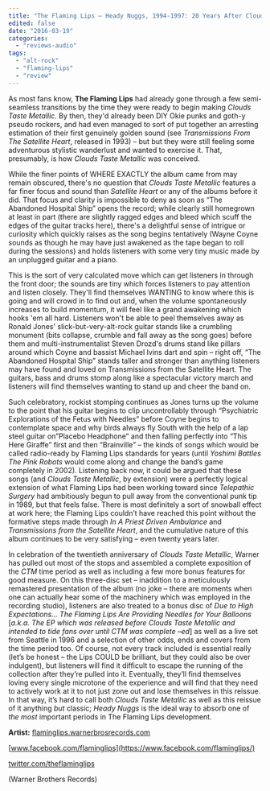 ```yaml
---
title: "The Flaming Lips – Heady Nuggs, 1994-1997: 20 Years After Clouds Taste Metallic"
edited: false
date: "2016-03-19"
categories:
  - "reviews-audio"
tags:
  - "alt-rock"
  - "flaming-lips"
  - "review"
---
```


As most fans know, **The Flaming Lips** had already gone through a few semi-seamless transitions by the time they were ready to begin making _Clouds Taste Metallic_. By then, they'd already been DIY Okie punks and goth-y pseudo rockers, and had even managed to sort of put together an arresting estimation of their first genuinely golden sound (see _Transmissions From The Satellite Heart_, released in 1993) – but but they were still feeling some adventurous stylistic wanderlust and wanted to exercise it. That, presumably, is how _Clouds Taste Metallic_ was conceived.

While the finer points of WHERE EXACTLY the album came from may remain obscured, there's no question that _Clouds Taste Metallic_ features a far finer focus and sound than _Satellite Heart_ or any of the albums before it did. That focus and clarity is impossible to deny as soon as “The Abandoned Hospital Ship” opens the record; while clearly still homegrown at least in part (there are slightly ragged edges and bleed which scuff the edges of the guitar tracks here), there's a delightful sense of intrigue or curiosity which quickly raises as the song begins tentatively (Wayne Coyne sounds as though he may have just awakened as the tape began to roll during the sessions) and holds listeners with some very tiny music made by an unplugged guitar and a piano.

This is the sort of very calculated move which can get listeners in through the front door; the sounds are tiny which forces listeners to pay attention and listen closely. They'll find themselves WANTING to know where this is going and will crowd in to find out and, when the volume spontaneously increases to build momentum, it will feel like a grand awakening which hooks 'em all hard. Listeners won't be able to peel themselves away as Ronald Jones' slick-but-very-alt-rock guitar stands like a crumbling monument (bits collapse, crumble and fall away as the song goes) before them and multi-instrumentalist Steven Drozd's drums stand like pillars around which Coyne and bassist Michael Ivins dart and spin – right off, “The Abandoned Hospital Ship” stands taller and stronger than anything listeners may have found and loved on Transmissions from the Satellite Heart. The guitars, bass and drums stomp along like a spectacular victory march and listeners will find themselves wanting to stand up and cheer the band on.

Such celebratory, rockist stomping continues as Jones turns up the volume to the point that his guitar begins to clip uncontrollably through “Psychiatric Explorations of the Fetus with Needles” before Coyne begins to contemplate space and why birds always fly South with the help of a lap steel guitar on”Placebo Headphone” and then falling perfectly into “This Here Giraffe” first and then “Brainville” – the kinds of songs which would be called radio-ready by Flaming Lips standards for years (until _Yoshimi Battles The Pink Robots_ would come along and change the band’s game completely in 2002). Listening back now, it could be argued that these songs (and _Clouds Taste Metallic_, by extension) were a perfectly logical extension of what Flaming Lips had been working toward since _Telepathic Surgery_ had ambitiously begun to pull away from the conventional punk tip in 1989, but that feels false. There is most definitely a sort of snowball effect at work here; the Flaming Lips couldn’t have reached this point without the formative steps made through _In A Priest Driven Ambulance_ and _Transmissions from the Satellite Heart_, and the cumulative nature of this album continues to be very satisfying – even twenty years later.

In celebration of the twentieth anniversary of _Clouds Taste Metallic_, Warner has pulled out most of the stops and assembled a complete exposition of the _CTM_ time period as well as including a few more bonus features for good measure. On this three-disc set – inaddition to a meticulously remastered presentation of the album (no joke – there are moments when one can actually hear some of the machinery which was employed in the recording studio), listeners are also treated to a bonus disc of _Due to High Expectations… The Flaming Lips Are Providing Needles for Your Balloons_ \[_a.k.a. The EP which was released before Clouds Taste Metallic and intended to tide fans over until CTM was complete –ed_\] as well as a live set from Seattle in 1996 and a selection of other odds, ends and covers from the time period too. Of course, not every track included is essential really (let’s be honest – the Lips COULD be brilliant, but they could also be over indulgent), but listeners will find it difficult to escape the running of the collection after they’re pulled into it. Eventually, they’ll find themselves loving every single microtone of the experience and will find that they need to actively work at it to not just zone out and lose themselves in this reissue. In that way, it’s hard to call both _Clouds Taste Metallic_ as well as this reissue of it anything _but_ classic; _Heady Nuggs_ is the ideal way to absorb one of _the most_ important periods in The Flaming Lips development.

**Artist:** [flaminglips.warnerbrosrecords.com](http://flaminglips.warnerbrosrecords.com/)

[www.facebook.com/flaminglips](https://www.facebook.com/flaminglips/)

[twitter.com/theflaminglips](https://twitter.com/theflaminglips)

(Warner Brothers Records)

